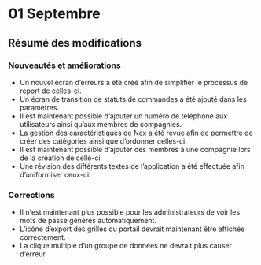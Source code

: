 # 01 Septembre

## Résumé des modifications

### Nouveautés et améliorations

*  Un nouvel écran d’erreurs a été créé afin de simplifier le processus de report de celles-ci.
* Un écran de transition de statuts de commandes a été ajouté dans les paramètres.
* Il est maintenant possible d’ajouter un numéro de téléphone aux utilisateurs ainsi qu’aux membres de compagnies.
* La gestion des caractéristiques de Nex a été revue afin de permettre de créer des catégories ainsi que d’ordonner celles-ci.
* Il est maintenant possible d’ajouter des membres à une compagnie lors de la création de celle-ci.
* Une révision des différents textes de l’application a été effectuée afin d’uniformiser ceux-ci.

### Corrections

*  Il n'est maintenant plus possible pour les administrateurs de voir les mots de passe générés automatiquement.
* L’icône d’export des grilles du portail devrait maintenant être affichée correctement.
* La clique multiple d’un groupe de données ne devrait plus causer d’erreur.

